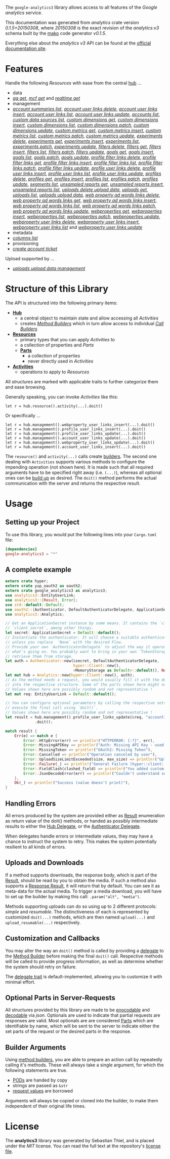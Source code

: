 <!---
DO NOT EDIT !
This file was generated automatically from 'src/mako/api/README.md.mako'
DO NOT EDIT !
-->
The `google-analytics3` library allows access to all features of the *Google analytics* service.

This documentation was generated from *analytics* crate version *0.1.5+20150308*, where *20150308* is the exact revision of the *analytics:v3* schema built by the [mako](http://www.makotemplates.org/) code generator *v0.1.5*.

Everything else about the *analytics* *v3* API can be found at the
[official documentation site](https://developers.google.com/analytics/).
# Features

Handle the following *Resources* with ease from the central [hub](http://byron.github.io/google-apis-rs/google_analytics3/struct.Analytics.html) ... 

* data
 * [*ga get*](http://byron.github.io/google-apis-rs/google_analytics3/struct.DataGaGetCall.html), [*mcf get*](http://byron.github.io/google-apis-rs/google_analytics3/struct.DataMcfGetCall.html) and [*realtime get*](http://byron.github.io/google-apis-rs/google_analytics3/struct.DataRealtimeGetCall.html)
* management
 * [*account summaries list*](http://byron.github.io/google-apis-rs/google_analytics3/struct.ManagementAccountSummaryListCall.html), [*account user links delete*](http://byron.github.io/google-apis-rs/google_analytics3/struct.ManagementAccountUserLinkDeleteCall.html), [*account user links insert*](http://byron.github.io/google-apis-rs/google_analytics3/struct.ManagementAccountUserLinkInsertCall.html), [*account user links list*](http://byron.github.io/google-apis-rs/google_analytics3/struct.ManagementAccountUserLinkListCall.html), [*account user links update*](http://byron.github.io/google-apis-rs/google_analytics3/struct.ManagementAccountUserLinkUpdateCall.html), [*accounts list*](http://byron.github.io/google-apis-rs/google_analytics3/struct.ManagementAccountListCall.html), [*custom data sources list*](http://byron.github.io/google-apis-rs/google_analytics3/struct.ManagementCustomDataSourceListCall.html), [*custom dimensions get*](http://byron.github.io/google-apis-rs/google_analytics3/struct.ManagementCustomDimensionGetCall.html), [*custom dimensions insert*](http://byron.github.io/google-apis-rs/google_analytics3/struct.ManagementCustomDimensionInsertCall.html), [*custom dimensions list*](http://byron.github.io/google-apis-rs/google_analytics3/struct.ManagementCustomDimensionListCall.html), [*custom dimensions patch*](http://byron.github.io/google-apis-rs/google_analytics3/struct.ManagementCustomDimensionPatchCall.html), [*custom dimensions update*](http://byron.github.io/google-apis-rs/google_analytics3/struct.ManagementCustomDimensionUpdateCall.html), [*custom metrics get*](http://byron.github.io/google-apis-rs/google_analytics3/struct.ManagementCustomMetricGetCall.html), [*custom metrics insert*](http://byron.github.io/google-apis-rs/google_analytics3/struct.ManagementCustomMetricInsertCall.html), [*custom metrics list*](http://byron.github.io/google-apis-rs/google_analytics3/struct.ManagementCustomMetricListCall.html), [*custom metrics patch*](http://byron.github.io/google-apis-rs/google_analytics3/struct.ManagementCustomMetricPatchCall.html), [*custom metrics update*](http://byron.github.io/google-apis-rs/google_analytics3/struct.ManagementCustomMetricUpdateCall.html), [*experiments delete*](http://byron.github.io/google-apis-rs/google_analytics3/struct.ManagementExperimentDeleteCall.html), [*experiments get*](http://byron.github.io/google-apis-rs/google_analytics3/struct.ManagementExperimentGetCall.html), [*experiments insert*](http://byron.github.io/google-apis-rs/google_analytics3/struct.ManagementExperimentInsertCall.html), [*experiments list*](http://byron.github.io/google-apis-rs/google_analytics3/struct.ManagementExperimentListCall.html), [*experiments patch*](http://byron.github.io/google-apis-rs/google_analytics3/struct.ManagementExperimentPatchCall.html), [*experiments update*](http://byron.github.io/google-apis-rs/google_analytics3/struct.ManagementExperimentUpdateCall.html), [*filters delete*](http://byron.github.io/google-apis-rs/google_analytics3/struct.ManagementFilterDeleteCall.html), [*filters get*](http://byron.github.io/google-apis-rs/google_analytics3/struct.ManagementFilterGetCall.html), [*filters insert*](http://byron.github.io/google-apis-rs/google_analytics3/struct.ManagementFilterInsertCall.html), [*filters list*](http://byron.github.io/google-apis-rs/google_analytics3/struct.ManagementFilterListCall.html), [*filters patch*](http://byron.github.io/google-apis-rs/google_analytics3/struct.ManagementFilterPatchCall.html), [*filters update*](http://byron.github.io/google-apis-rs/google_analytics3/struct.ManagementFilterUpdateCall.html), [*goals get*](http://byron.github.io/google-apis-rs/google_analytics3/struct.ManagementGoalGetCall.html), [*goals insert*](http://byron.github.io/google-apis-rs/google_analytics3/struct.ManagementGoalInsertCall.html), [*goals list*](http://byron.github.io/google-apis-rs/google_analytics3/struct.ManagementGoalListCall.html), [*goals patch*](http://byron.github.io/google-apis-rs/google_analytics3/struct.ManagementGoalPatchCall.html), [*goals update*](http://byron.github.io/google-apis-rs/google_analytics3/struct.ManagementGoalUpdateCall.html), [*profile filter links delete*](http://byron.github.io/google-apis-rs/google_analytics3/struct.ManagementProfileFilterLinkDeleteCall.html), [*profile filter links get*](http://byron.github.io/google-apis-rs/google_analytics3/struct.ManagementProfileFilterLinkGetCall.html), [*profile filter links insert*](http://byron.github.io/google-apis-rs/google_analytics3/struct.ManagementProfileFilterLinkInsertCall.html), [*profile filter links list*](http://byron.github.io/google-apis-rs/google_analytics3/struct.ManagementProfileFilterLinkListCall.html), [*profile filter links patch*](http://byron.github.io/google-apis-rs/google_analytics3/struct.ManagementProfileFilterLinkPatchCall.html), [*profile filter links update*](http://byron.github.io/google-apis-rs/google_analytics3/struct.ManagementProfileFilterLinkUpdateCall.html), [*profile user links delete*](http://byron.github.io/google-apis-rs/google_analytics3/struct.ManagementProfileUserLinkDeleteCall.html), [*profile user links insert*](http://byron.github.io/google-apis-rs/google_analytics3/struct.ManagementProfileUserLinkInsertCall.html), [*profile user links list*](http://byron.github.io/google-apis-rs/google_analytics3/struct.ManagementProfileUserLinkListCall.html), [*profile user links update*](http://byron.github.io/google-apis-rs/google_analytics3/struct.ManagementProfileUserLinkUpdateCall.html), [*profiles delete*](http://byron.github.io/google-apis-rs/google_analytics3/struct.ManagementProfileDeleteCall.html), [*profiles get*](http://byron.github.io/google-apis-rs/google_analytics3/struct.ManagementProfileGetCall.html), [*profiles insert*](http://byron.github.io/google-apis-rs/google_analytics3/struct.ManagementProfileInsertCall.html), [*profiles list*](http://byron.github.io/google-apis-rs/google_analytics3/struct.ManagementProfileListCall.html), [*profiles patch*](http://byron.github.io/google-apis-rs/google_analytics3/struct.ManagementProfilePatchCall.html), [*profiles update*](http://byron.github.io/google-apis-rs/google_analytics3/struct.ManagementProfileUpdateCall.html), [*segments list*](http://byron.github.io/google-apis-rs/google_analytics3/struct.ManagementSegmentListCall.html), [*unsampled reports get*](http://byron.github.io/google-apis-rs/google_analytics3/struct.ManagementUnsampledReportGetCall.html), [*unsampled reports insert*](http://byron.github.io/google-apis-rs/google_analytics3/struct.ManagementUnsampledReportInsertCall.html), [*unsampled reports list*](http://byron.github.io/google-apis-rs/google_analytics3/struct.ManagementUnsampledReportListCall.html), [*uploads delete upload data*](http://byron.github.io/google-apis-rs/google_analytics3/struct.ManagementUploadDeleteUploadDataCall.html), [*uploads get*](http://byron.github.io/google-apis-rs/google_analytics3/struct.ManagementUploadGetCall.html), [*uploads list*](http://byron.github.io/google-apis-rs/google_analytics3/struct.ManagementUploadListCall.html), [*uploads upload data*](http://byron.github.io/google-apis-rs/google_analytics3/struct.ManagementUploadUploadDataCall.html), [*web property ad words links delete*](http://byron.github.io/google-apis-rs/google_analytics3/struct.ManagementWebPropertyAdWordsLinkDeleteCall.html), [*web property ad words links get*](http://byron.github.io/google-apis-rs/google_analytics3/struct.ManagementWebPropertyAdWordsLinkGetCall.html), [*web property ad words links insert*](http://byron.github.io/google-apis-rs/google_analytics3/struct.ManagementWebPropertyAdWordsLinkInsertCall.html), [*web property ad words links list*](http://byron.github.io/google-apis-rs/google_analytics3/struct.ManagementWebPropertyAdWordsLinkListCall.html), [*web property ad words links patch*](http://byron.github.io/google-apis-rs/google_analytics3/struct.ManagementWebPropertyAdWordsLinkPatchCall.html), [*web property ad words links update*](http://byron.github.io/google-apis-rs/google_analytics3/struct.ManagementWebPropertyAdWordsLinkUpdateCall.html), [*webproperties get*](http://byron.github.io/google-apis-rs/google_analytics3/struct.ManagementWebpropertyGetCall.html), [*webproperties insert*](http://byron.github.io/google-apis-rs/google_analytics3/struct.ManagementWebpropertyInsertCall.html), [*webproperties list*](http://byron.github.io/google-apis-rs/google_analytics3/struct.ManagementWebpropertyListCall.html), [*webproperties patch*](http://byron.github.io/google-apis-rs/google_analytics3/struct.ManagementWebpropertyPatchCall.html), [*webproperties update*](http://byron.github.io/google-apis-rs/google_analytics3/struct.ManagementWebpropertyUpdateCall.html), [*webproperty user links delete*](http://byron.github.io/google-apis-rs/google_analytics3/struct.ManagementWebpropertyUserLinkDeleteCall.html), [*webproperty user links insert*](http://byron.github.io/google-apis-rs/google_analytics3/struct.ManagementWebpropertyUserLinkInsertCall.html), [*webproperty user links list*](http://byron.github.io/google-apis-rs/google_analytics3/struct.ManagementWebpropertyUserLinkListCall.html) and [*webproperty user links update*](http://byron.github.io/google-apis-rs/google_analytics3/struct.ManagementWebpropertyUserLinkUpdateCall.html)
* metadata
 * [*columns list*](http://byron.github.io/google-apis-rs/google_analytics3/struct.MetadataColumnListCall.html)
* provisioning
 * [*create account ticket*](http://byron.github.io/google-apis-rs/google_analytics3/struct.ProvisioningCreateAccountTicketCall.html)


Upload supported by ...

* [*uploads upload data management*](http://byron.github.io/google-apis-rs/google_analytics3/struct.ManagementUploadUploadDataCall.html)



# Structure of this Library

The API is structured into the following primary items:

* **[Hub](http://byron.github.io/google-apis-rs/google_analytics3/struct.Analytics.html)**
    * a central object to maintain state and allow accessing all *Activities*
    * creates [*Method Builders*](http://byron.github.io/google-apis-rs/google_analytics3/trait.MethodsBuilder.html) which in turn
      allow access to individual [*Call Builders*](http://byron.github.io/google-apis-rs/google_analytics3/trait.CallBuilder.html)
* **[Resources](http://byron.github.io/google-apis-rs/google_analytics3/trait.Resource.html)**
    * primary types that you can apply *Activities* to
    * a collection of properties and *Parts*
    * **[Parts](http://byron.github.io/google-apis-rs/google_analytics3/trait.Part.html)**
        * a collection of properties
        * never directly used in *Activities*
* **[Activities](http://byron.github.io/google-apis-rs/google_analytics3/trait.CallBuilder.html)**
    * operations to apply to *Resources*

All *structures* are marked with applicable traits to further categorize them and ease browsing.

Generally speaking, you can invoke *Activities* like this:

```Rust,ignore
let r = hub.resource().activity(...).doit()
```

Or specifically ...

```ignore
let r = hub.management().webproperty_user_links_insert(...).doit()
let r = hub.management().profile_user_links_insert(...).doit()
let r = hub.management().profile_user_links_update(...).doit()
let r = hub.management().account_user_links_update(...).doit()
let r = hub.management().webproperty_user_links_update(...).doit()
let r = hub.management().account_user_links_insert(...).doit()
```

The `resource()` and `activity(...)` calls create [builders][builder-pattern]. The second one dealing with `Activities` 
supports various methods to configure the impending operation (not shown here). It is made such that all required arguments have to be 
specified right away (i.e. `(...)`), whereas all optional ones can be [build up][builder-pattern] as desired.
The `doit()` method performs the actual communication with the server and returns the respective result.

# Usage

## Setting up your Project

To use this library, you would put the following lines into your `Cargo.toml` file:

```toml
[dependencies]
google-analytics3 = "*"
```

## A complete example

```Rust
extern crate hyper;
extern crate yup_oauth2 as oauth2;
extern crate google_analytics3 as analytics3;
use analytics3::EntityUserLink;
use analytics3::{Result, Error};
use std::default::Default;
use oauth2::{Authenticator, DefaultAuthenticatorDelegate, ApplicationSecret, MemoryStorage};
use analytics3::Analytics;

// Get an ApplicationSecret instance by some means. It contains the `client_id` and 
// `client_secret`, among other things.
let secret: ApplicationSecret = Default::default();
// Instantiate the authenticator. It will choose a suitable authentication flow for you, 
// unless you replace  `None` with the desired Flow.
// Provide your own `AuthenticatorDelegate` to adjust the way it operates and get feedback about 
// what's going on. You probably want to bring in your own `TokenStorage` to persist tokens and
// retrieve them from storage.
let auth = Authenticator::new(&secret, DefaultAuthenticatorDelegate,
                              hyper::Client::new(),
                              <MemoryStorage as Default>::default(), None);
let mut hub = Analytics::new(hyper::Client::new(), auth);
// As the method needs a request, you would usually fill it with the desired information
// into the respective structure. Some of the parts shown here might not be applicable !
// Values shown here are possibly random and not representative !
let mut req: EntityUserLink = Default::default();

// You can configure optional parameters by calling the respective setters at will, and
// execute the final call using `doit()`.
// Values shown here are possibly random and not representative !
let result = hub.management().profile_user_links_update(&req, "accountId", "webPropertyId", "profileId", "linkId")
             .doit();

match result {
    Err(e) => match e {
        Error::HttpError(err) => println!("HTTPERROR: {:?}", err),
        Error::MissingAPIKey => println!("Auth: Missing API Key - used if there are no scopes"),
        Error::MissingToken => println!("OAuth2: Missing Token"),
        Error::Cancelled => println!("Operation canceled by user"),
        Error::UploadSizeLimitExceeded(size, max_size) => println!("Upload size too big: {} of {}", size, max_size),
        Error::Failure(_) => println!("General Failure (hyper::client::Response doesn't print)"),
        Error::FieldClash(clashed_field) => println!("You added custom parameter which is part of builder: {:?}", clashed_field),
        Error::JsonDecodeError(err) => println!("Couldn't understand server reply - maybe API needs update: {:?}", err),
    },
    Ok(_) => println!("Success (value doesn't print)"),
}

```
## Handling Errors

All errors produced by the system are provided either as [Result](http://byron.github.io/google-apis-rs/google_analytics3/enum.Result.html) enumeration as return value of 
the doit() methods, or handed as possibly intermediate results to either the 
[Hub Delegate](http://byron.github.io/google-apis-rs/google_analytics3/trait.Delegate.html), or the [Authenticator Delegate](http://byron.github.io/google-apis-rs/google_analytics3/../yup-oauth2/trait.AuthenticatorDelegate.html).

When delegates handle errors or intermediate values, they may have a chance to instruct the system to retry. This 
makes the system potentially resilient to all kinds of errors.

## Uploads and Downloads
If a method supports downloads, the response body, which is part of the [Result](http://byron.github.io/google-apis-rs/google_analytics3/enum.Result.html), should be
read by you to obtain the media.
If such a method also supports a [Response Result](http://byron.github.io/google-apis-rs/google_analytics3/trait.ResponseResult.html), it will return that by default.
You can see it as meta-data for the actual media. To trigger a media download, you will have to set up the builder by making
this call: `.param("alt", "media")`.

Methods supporting uploads can do so using up to 2 different protocols: 
*simple* and *resumable*. The distinctiveness of each is represented by customized 
`doit(...)` methods, which are then named `upload(...)` and `upload_resumable(...)` respectively.

## Customization and Callbacks

You may alter the way an `doit()` method is called by providing a [delegate](http://byron.github.io/google-apis-rs/google_analytics3/trait.Delegate.html) to the 
[Method Builder](http://byron.github.io/google-apis-rs/google_analytics3/trait.CallBuilder.html) before making the final `doit()` call. 
Respective methods will be called to provide progress information, as well as determine whether the system should 
retry on failure.

The [delegate trait](http://byron.github.io/google-apis-rs/google_analytics3/trait.Delegate.html) is default-implemented, allowing you to customize it with minimal effort.

## Optional Parts in Server-Requests

All structures provided by this library are made to be [enocodable](http://byron.github.io/google-apis-rs/google_analytics3/trait.RequestValue.html) and 
[decodable](http://byron.github.io/google-apis-rs/google_analytics3/trait.ResponseResult.html) via *json*. Optionals are used to indicate that partial requests are responses 
are valid.
Most optionals are are considered [Parts](http://byron.github.io/google-apis-rs/google_analytics3/trait.Part.html) which are identifiable by name, which will be sent to 
the server to indicate either the set parts of the request or the desired parts in the response.

## Builder Arguments

Using [method builders](http://byron.github.io/google-apis-rs/google_analytics3/trait.CallBuilder.html), you are able to prepare an action call by repeatedly calling it's methods.
These will always take a single argument, for which the following statements are true.

* [PODs][wiki-pod] are handed by copy
* strings are passed as `&str`
* [request values](http://byron.github.io/google-apis-rs/google_analytics3/trait.RequestValue.html) are borrowed

Arguments will always be copied or cloned into the builder, to make them independent of their original life times.

[wiki-pod]: http://en.wikipedia.org/wiki/Plain_old_data_structure
[builder-pattern]: http://en.wikipedia.org/wiki/Builder_pattern
[google-go-api]: https://github.com/google/google-api-go-client

# License
The **analytics3** library was generated by Sebastian Thiel, and is placed 
under the *MIT* license.
You can read the full text at the repository's [license file][repo-license].

[repo-license]: https://github.com/Byron/google-apis-rs/LICENSE.md
